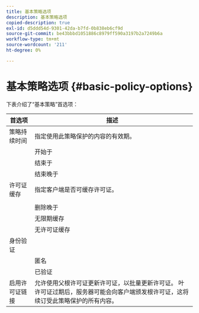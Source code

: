 ```yaml
---
title: 基本策略选项
description: 基本策略选项
copied-description: true
exl-id: d5ddd54d-9301-42da-b7fd-0b838eb6cf9d
source-git-commit: be43bbbd1051886c8979ff590a3197b2a7249b6a
workflow-type: tm+mt
source-wordcount: '211'
ht-degree: 0%

---
```


# 基本策略选项 {#basic-policy-options}

下表介绍了“基本策略”首选项：

| 首选项 | 描述 |
|---|---|
| 策略持续时间 | 指定使用此策略保护的内容的有效期。 |
|  | 开始于 | 许可证在此日期/时间之前无法使用。 |
|  | 结束于 | 许可证不能在此日期/时间之后使用。 |
|  | 结束晚于 | 指定许可证的有效时间（以分钟为单位），从打包时算起。 |
| 许可证缓存 | 指定客户端是否可缓存许可证。 |
|  |  | 许可证不能在此日期/时间之后使用。 |
|  | 删除晚于 | 指定许可证的有效时间（以分钟为单位），从许可证服务器颁发许可证之日算起。 |
|  | 无限期缓存 | 许可证可无限期地缓存在客户端上。 |
|  | 无许可证缓存 | 客户端不能缓存许可证。 每次用户播放内容时，都必须从服务器获取新许可证。 |
| 身份验证 |  |
|  | 匿名 | 查看内容无需任何身份验证。 |
|  | 已验证 | 需要用户名/密码身份验证。 |
| 启用许可证链接 | 允许使用父根许可证更新许可证，以批量更新许可证。 叶许可证过期后，服务器可能会向客户端颁发根许可证，这将续订受此策略保护的所有内容。 |
